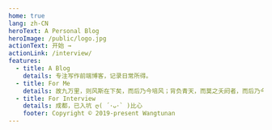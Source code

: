 ```yaml
---
home: true
lang: zh-CN
heroText: A Personal Blog
heroImage: /public/logo.jpg
actionText: 开始 →
actionLink: /interview/
features:
  - title: A Blog
    details: 专注写作前端博客，记录日常所得。
  - title: For Me
    details: 故九万里，则风斯在下矣，而后乃今培风；背负青天，而莫之夭阏者，而后乃今将图南。
  - title: For Interview
    details: 成都，已入坑 ღ( ´･ᴗ･` )比心
    footer: Copyright © 2019-present Wangtunan
---
```

